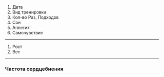 1. Дата
2. Вид тренировки
3. Кол-во Раз, Подходов
4. Сон
5. Аппетит
6. Самочувствие

------------------------
1. Рост
2. Вес
---------------------------
### Частота сердцебиения
